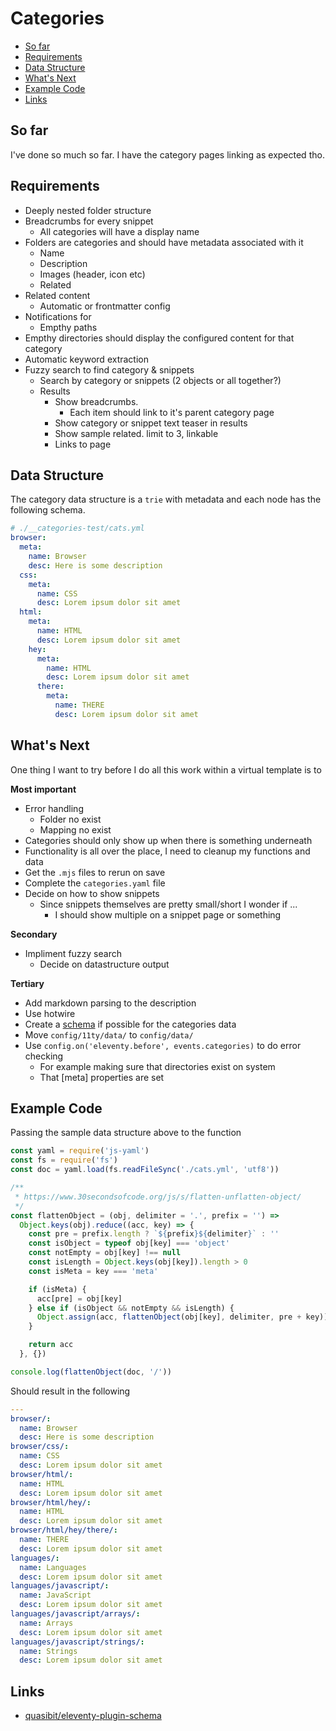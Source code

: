 # Categories
- [So far](#so-far)
- [Requirements](#requirements)
- [Data Structure](#data-structure)
- [What's Next](#whats-next)
- [Example Code](#example-code)
- [Links](#links)

## So far
I've done so much so far. I have the category pages linking as expected tho.

## Requirements
- Deeply nested folder structure
- Breadcrumbs for every snippet
  - All categories will have a display name
- Folders are categories and should have metadata associated with it
  - Name
  - Description
  - Images (header, icon etc)
  - Related
- Related content
  - Automatic or frontmatter config
- Notifications for
  - Empthy paths
- Empthy directories should display the configured content for that category
- Automatic keyword extraction
- Fuzzy search to find category & snippets
  - Search by category or snippets (2 objects or all together?)
  - Results
    - Show breadcrumbs.
      - Each item should link to it's parent category page
    - Show category or snippet text teaser in results 
    - Show sample related. limit to 3, linkable
    - Links to page

## Data Structure
The category data structure is a `trie` with metadata and each node has the following schema.

<!-- I'm not sure exactly how I want to handle the structure yet -->

```yaml
# ./__categories-test/cats.yml
browser:
  meta:
    name: Browser
    desc: Here is some description
  css:
    meta:
      name: CSS
      desc: Lorem ipsum dolor sit amet
  html:
    meta:
      name: HTML
      desc: Lorem ipsum dolor sit amet
    hey:
      meta:
        name: HTML
        desc: Lorem ipsum dolor sit amet
      there:
        meta:
          name: THERE
          desc: Lorem ipsum dolor sit amet
```

## What's Next
One thing I want to try before I do all this work within a virtual template is to

**Most important**
- Error handling
  - Folder no exist
  - Mapping no exist
- Categories should only show up when there is something underneath
- Functionality is all over the place, I need to cleanup my functions and data
- Get the `.mjs` files to rerun on save
- Complete the `categories.yaml` file
- Decide on how to show snippets
  - Since snippets themselves are pretty small/short I wonder if ...
    - I should show multiple on a snippet page or something

**Secondary**
- Impliment fuzzy search
  - Decide on datastructure output

**Tertiary**
- Add markdown parsing to the description
- Use hotwire
- Create a [schema](https://www.11ty.dev/docs/data-validate/) if possible for the categories data
- Move `config/11ty/data/` to `config/data/`
- Use `config.on('eleventy.before', events.categories)` to do error checking
  - For example making sure that directories exist on system
  - That [meta] properties are set

## Example Code
Passing the sample data structure above to the function

```js
const yaml = require('js-yaml')
const fs = require('fs')
const doc = yaml.load(fs.readFileSync('./cats.yml', 'utf8'))

/**
 * https://www.30secondsofcode.org/js/s/flatten-unflatten-object/
 */
const flattenObject = (obj, delimiter = '.', prefix = '') =>
  Object.keys(obj).reduce((acc, key) => {
    const pre = prefix.length ? `${prefix}${delimiter}` : ''
    const isObject = typeof obj[key] === 'object'
    const notEmpty = obj[key] !== null
    const isLength = Object.keys(obj[key]).length > 0
    const isMeta = key === 'meta'

    if (isMeta) {
      acc[pre] = obj[key]
    } else if (isObject && notEmpty && isLength) {
      Object.assign(acc, flattenObject(obj[key], delimiter, pre + key))
    }

    return acc
  }, {})

console.log(flattenObject(doc, '/'))
```

Should result in the following
```yaml
---
browser/:
  name: Browser
  desc: Here is some description
browser/css/:
  name: CSS
  desc: Lorem ipsum dolor sit amet
browser/html/:
  name: HTML
  desc: Lorem ipsum dolor sit amet
browser/html/hey/:
  name: HTML
  desc: Lorem ipsum dolor sit amet
browser/html/hey/there/:
  name: THERE
  desc: Lorem ipsum dolor sit amet
languages/:
  name: Languages
  desc: Lorem ipsum dolor sit amet
languages/javascript/:
  name: JavaScript
  desc: Lorem ipsum dolor sit amet
languages/javascript/arrays/:
  name: Arrays
  desc: Lorem ipsum dolor sit amet
languages/javascript/strings/:
  name: Strings
  desc: Lorem ipsum dolor sit amet
```

## Links
- [quasibit/eleventy-plugin-schema](https://github.com/quasibit/eleventy-plugin-schema?tab=readme-ov-file)
